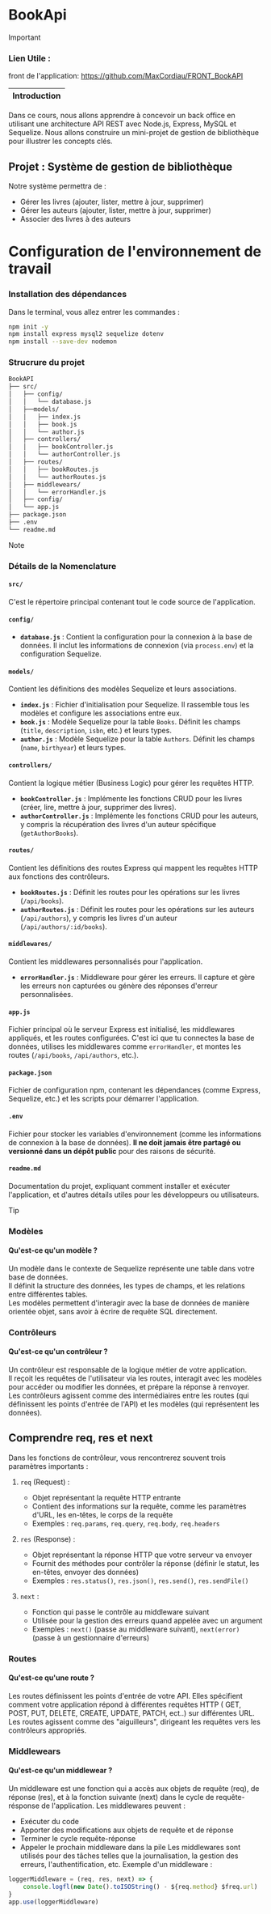 # BookApi

> [!IMPORTANT]
> ### Lien Utile :
>  front de l'application: https://github.com/MaxCordiau/FRONT_BookAPI

|**Introduction**|
|:---:|
Dans ce cours, nous allons apprendre à concevoir un back office en utilisant une architecture API REST avec Node.js, Express, MySQL et Sequelize. Nous allons construire un mini-projet de gestion de bibliothèque pour illustrer les concepts clés.

## Projet : Système de gestion de bibliothèque
Notre système permettra de :
* Gérer les livres (ajouter, lister, mettre à jour, supprimer)
* Gérer les auteurs (ajouter, lister, mettre à jour, supprimer)
* Associer des livres à des auteurs

 # Configuration de l'environnement de travail

### Installation des dépendances
Dans le terminal, vous allez entrer les commandes :

```bash
npm init -y
npm install express mysql2 sequelize dotenv
npm install --save-dev nodemon
```

### Strucrure du projet
```bash
BookAPI
├── src/
│   ├── config/
│   │   └── database.js
│   ├──models/
│   │   ├── index.js
│   │   ├── book.js
│   │   └── author.js
│   ├── controllers/
│   │   ├── bookController.js
│   │   └── authorController.js
│   ├── routes/
│   │   ├── bookRoutes.js
│   │   └── authorRoutes.js
│   ├── middlewears/
│   │   └── errorHandler.js
│   ├── config/
│   └── app.js
├── package.json
├── .env
└── readme.md
```

> [!NOTE]
> ### Détails de la Nomenclature
>
> #### `src/`
> C'est le répertoire principal contenant tout le code source de l'application.
> 
> #### `config/`
> - **`database.js`** : Contient la configuration pour la connexion à la base de données. Il inclut les informations de connexion (via `process.env`) et la configuration Sequelize.
> 
> #### `models/`
> Contient les définitions des modèles Sequelize et leurs associations.
> 
> - **`index.js`** : Fichier d'initialisation pour Sequelize. Il rassemble tous les modèles et configure les associations entre eux.
> - **`book.js`** : Modèle Sequelize pour la table `Books`. Définit les champs (`title`, `description`, `isbn`, etc.) et leurs types.
> - **`author.js`** : Modèle Sequelize pour la table `Authors`. Définit les champs (`name`, `birthyear`) et leurs types.
> 
> #### `controllers/`
> Contient la logique métier (Business Logic) pour gérer les requêtes HTTP.
> 
> - **`bookController.js`** : Implémente les fonctions CRUD pour les livres (créer, lire, mettre à jour, supprimer des livres).
> - **`authorController.js`** : Implémente les fonctions CRUD pour les auteurs, y compris la récupération des livres d'un auteur spécifique (`getAuthorBooks`).
> 
> #### `routes/`
> Contient les définitions des routes Express qui mappent les requêtes HTTP aux fonctions des contrôleurs.
> 
> - **`bookRoutes.js`** : Définit les routes pour les opérations sur les livres (`/api/books`).
> - **`authorRoutes.js`** : Définit les routes pour les opérations sur les auteurs (`/api/authors`), y compris les livres d'un auteur (`/api/authors/:id/books`).
> 
> #### `middlewares/`
> Contient les middlewares personnalisés pour l'application.
> 
> - **`errorHandler.js`** : Middleware pour gérer les erreurs. Il capture et gère les erreurs non capturées ou génère des réponses d'erreur personnalisées.
> 
> #### `app.js`
> Fichier principal où le serveur Express est initialisé, les middlewares appliqués, et les routes configurées. C'est ici que tu connectes la base de données, 
> utilises les middlewares  comme `errorHandler`, et montes les routes (`/api/books`, `/api/authors`, etc.).
> 
> #### `package.json`
> Fichier de configuration npm, contenant les dépendances (comme Express, Sequelize, etc.) et les scripts pour démarrer l'application.
> 
> #### `.env`
> Fichier pour stocker les variables d'environnement (comme les informations de connexion à la base de données). 
> **Il ne doit jamais être partagé ou versionné dans un dépôt public** pour  des raisons de sécurité.
> 
> #### `readme.md`
> Documentation du projet, expliquant comment installer et exécuter l'application, et d'autres détails utiles pour les développeurs ou utilisateurs.


> [!TIP]
> ### Modèles
>  #### Qu'est-ce qu'un modèle ?
>  Un modèle dans le contexte de Sequelize représente une table dans votre base de données.  
>  Il définit la structure des données, les types de champs, et les relations entre différentes tables.  
>  Les modèles permettent d'interagir avec la base de données de manière orientée objet, sans avoir à écrire de requête SQL directement.
>
>  ### Contrôleurs
>  #### Qu'est-ce qu'un contrôleur ?
>  Un contrôleur est responsable de la logique métier de votre application.  
>  Il reçoit les requêtes de l'utilisateur via les routes, interagit avec les modèles pour accéder ou modifier les données, et prépare la réponse à renvoyer.  
>  Les contrôleurs agissent comme des intermédiaires entre les routes (qui définissent les points d'entrée de l'API) et les modèles (qui représentent les données).
>
>  ## Comprendre req, res et next
>  Dans les fonctions de contrôleur, vous rencontrerez souvent trois paramètres importants :
>
>  1. `req` (Request) :
>     * Objet représentant la requête HTTP entrante
>     * Contient des informations sur la requête, comme les paramètres d'URL, les en-têtes, le corps de la requête
>     * Exemples : `req.params`, `req.query`, `req.body`, `req.headers`
>
>  2. `res` (Response) :
>     * Objet représentant la réponse HTTP que votre serveur va envoyer
>     * Fournit des méthodes pour contrôler la réponse (définir le statut, les en-têtes, envoyer des données)
>     * Exemples : `res.status()`, `res.json()`, `res.send()`, `res.sendFile()`
>
>  3. `next` :
>     * Fonction qui passe le contrôle au middleware suivant
>     * Utilisée pour la gestion des erreurs quand appelée avec un argument
>     * Exemples : `next()` (passe au middleware suivant), `next(error)` (passe à un gestionnaire d'erreurs)
>
>  ### Routes
>  #### Qu'est-ce qu'une route ?
>  Les routes définissent les points d'entrée de votre API. Elles spécifient comment votre application répond à différentes requêtes HTTP (
>  GET, POST, PUT, DELETE, CREATE, UPDATE, PATCH,    ect..) sur différentes URL. Les routes agissent comme des "aiguilleurs", dirigeant les requêtes vers les contrôleurs appropriés. 
>
>  ### Middlewears
>  #### Qu'est-ce qu'un middlewear ?
>  Un middleware est une fonction qui a accès aux objets de requête (req), de réponse (res), et à la fonction suivante (next) dans le cycle de requête-résponse de l'application. 
>  Les middlewares peuvent : 
>   * Exécuter du code 
>   * Apporter des modifications aux objets de requête et de réponse 
>   * Terminer le cycle requête-réponse 
>   * Appeler le prochain middleware dans la pile
>  Les middlewares sont utilisés pour des tâches telles que la journalisation, la gestion des erreurs, l'authentification, etc. 
>  Exemple d'un middleware : 
>  ```js 
>  loggerMiddleware = (req, res, next) => { 
>      console.logfl(new Date().toISOString() - ${req.method} $freq.url) 
>  }
>  app.use(loggerMiddleware) 
>  ```